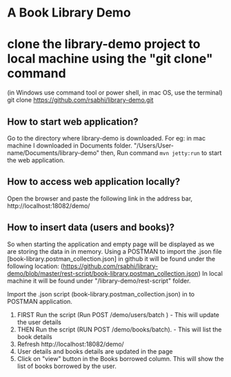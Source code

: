 # A Book Library Demo   

# clone the library-demo project to local machine using the "git clone" command
(in Windows use command tool or power shell, in mac OS, use the terminal)
git clone https://github.com/rsabhi/library-demo.git

## How to start web application?
Go to the directory where library-demo is downloaded. For eg: in mac machine I downloaded in Documents folder.
"/Users/User-name/Documents/library-demo"
then,
Run command ```mvn jetty:run``` to start the web application.

## How to access web application locally?
Open the browser and paste the following link in the address bar, http://localhost:18082/demo/

## How to insert data (users and books)?
So when starting the application and empty page will be displayed as we are storing the data in in memory. 
Using a POSTMAN to import the .json file [book-library.postman_collection.json]
in github it will be found under the following location:
(https://github.com/rsabhi/library-demo/blob/master/rest-script/book-library.postman_collection.json) 
In local machine it will be found under "/library-demo/⁨rest-script"⁩ folder.

Import the .json script (book-library.postman_collection.json) in to POSTMAN application. 

1. FIRST Run the script (Run POST /demo/users/batch ) - This will update the user details 
2. THEN Run the script (RUN POST /demo/books/batch). - This will list the book details 
3. Refresh http://localhost:18082/demo/
4. User details and books details are updated in the page
5. Click on "view" button in the Books borrowed column. This will show the list of books borrowed by the user.




